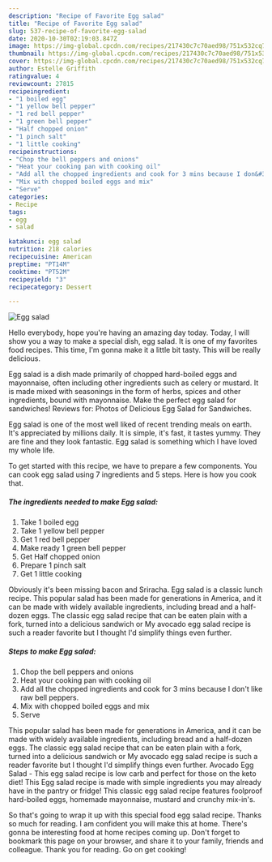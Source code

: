 ```yaml
---
description: "Recipe of Favorite Egg salad"
title: "Recipe of Favorite Egg salad"
slug: 537-recipe-of-favorite-egg-salad
date: 2020-10-30T02:19:03.847Z
image: https://img-global.cpcdn.com/recipes/217430c7c70aed98/751x532cq70/egg-salad-recipe-main-photo.jpg
thumbnail: https://img-global.cpcdn.com/recipes/217430c7c70aed98/751x532cq70/egg-salad-recipe-main-photo.jpg
cover: https://img-global.cpcdn.com/recipes/217430c7c70aed98/751x532cq70/egg-salad-recipe-main-photo.jpg
author: Estelle Griffith
ratingvalue: 4
reviewcount: 27815
recipeingredient:
- "1 boiled egg"
- "1 yellow bell pepper"
- "1 red bell pepper"
- "1 green bell pepper"
- "Half chopped onion"
- "1 pinch salt"
- "1 little cooking"
recipeinstructions:
- "Chop the bell peppers and onions"
- "Heat your cooking pan with cooking oil"
- "Add all the chopped ingredients and cook for 3 mins because I don&#39;t like raw bell peppers."
- "Mix with chopped boiled eggs and mix"
- "Serve"
categories:
- Recipe
tags:
- egg
- salad

katakunci: egg salad 
nutrition: 218 calories
recipecuisine: American
preptime: "PT14M"
cooktime: "PT52M"
recipeyield: "3"
recipecategory: Dessert

---
```



![Egg salad](https://img-global.cpcdn.com/recipes/217430c7c70aed98/751x532cq70/egg-salad-recipe-main-photo.jpg)

Hello everybody, hope you're having an amazing day today. Today, I will show you a way to make a special dish, egg salad. It is one of my favorites food recipes. This time, I'm gonna make it a little bit tasty. This will be really delicious.

Egg salad is a dish made primarily of chopped hard-boiled eggs and mayonnaise, often including other ingredients such as celery or mustard. It is made mixed with seasonings in the form of herbs, spices and other ingredients, bound with mayonnaise. Make the perfect egg salad for sandwiches! Reviews for: Photos of Delicious Egg Salad for Sandwiches.

Egg salad is one of the most well liked of recent trending meals on earth. It's appreciated by millions daily. It is simple, it's fast, it tastes yummy. They are fine and they look fantastic. Egg salad is something which I have loved my whole life.


To get started with this recipe, we have to prepare a few components. You can cook egg salad using 7 ingredients and 5 steps. Here is how you cook that.

<!--inarticleads1-->

##### The ingredients needed to make Egg salad:

1. Take 1 boiled egg
1. Take 1 yellow bell pepper
1. Get 1 red bell pepper
1. Make ready 1 green bell pepper
1. Get Half chopped onion
1. Prepare 1 pinch salt
1. Get 1 little cooking


Obviously it&#39;s been missing bacon and Sriracha. Egg salad is a classic lunch recipe. This popular salad has been made for generations in America, and it can be made with widely available ingredients, including bread and a half-dozen eggs. The classic egg salad recipe that can be eaten plain with a fork, turned into a delicious sandwich or My avocado egg salad recipe is such a reader favorite but I thought I&#39;d simplify things even further. 

<!--inarticleads2-->

##### Steps to make Egg salad:

1. Chop the bell peppers and onions
1. Heat your cooking pan with cooking oil
1. Add all the chopped ingredients and cook for 3 mins because I don&#39;t like raw bell peppers.
1. Mix with chopped boiled eggs and mix
1. Serve


This popular salad has been made for generations in America, and it can be made with widely available ingredients, including bread and a half-dozen eggs. The classic egg salad recipe that can be eaten plain with a fork, turned into a delicious sandwich or My avocado egg salad recipe is such a reader favorite but I thought I&#39;d simplify things even further. Avocado Egg Salad - This egg salad recipe is low carb and perfect for those on the keto diet! This Egg salad recipe is made with simple ingredients you may already have in the pantry or fridge! This classic egg salad recipe features foolproof hard-boiled eggs, homemade mayonnaise, mustard and crunchy mix-in&#39;s. 

So that's going to wrap it up with this special food egg salad recipe. Thanks so much for reading. I am confident you will make this at home. There's gonna be interesting food at home recipes coming up. Don't forget to bookmark this page on your browser, and share it to your family, friends and colleague. Thank you for reading. Go on get cooking!
